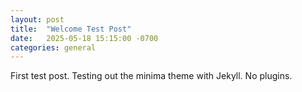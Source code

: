 ```yaml
---
layout: post
title:  "Welcome Test Post"
date:   2025-05-18 15:15:00 -0700
categories: general
---
```

First test post. Testing out the minima theme with Jekyll. No plugins.
